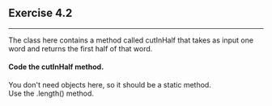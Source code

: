 ## Exercise 4.2
***

The class here contains a method called cutInHalf that takes as input one word
and returns the first half of that word.

#### Code the cutInHalf method.

<div class="hint">
  You don't need objects here, so it should be a static method.
</div>

<div class="hint">
  Use the .length() method.
</div>